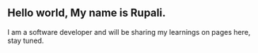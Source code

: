 ## Hello world, My name is Rupali.

I am a software developer and will be sharing my learnings on pages here, stay tuned.




